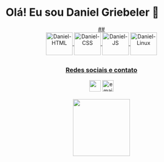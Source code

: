 # Olá! Eu sou Daniel Griebeler 🚀

<div align="center">
  <a href="https://github.com/TheGriebeler">
 ##
  <div align="center">
    <img align="center" alt="Daniel-HTML" height="60px" width="70px" src="https://cdn.jsdelivr.net/gh/devicons/devicon/icons/html5/html5-original.svg">
    <img align="center" alt="Daniel-CSS" height="60px" width="70px" src="https://cdn.jsdelivr.net/gh/devicons/devicon/icons/css3/css3-original.svg">
    <img align="center" alt="Daniel-JS" height="60px" width="70px" src="https://cdn.jsdelivr.net/gh/devicons/devicon/icons/javascript/javascript-original.svg">
    <img align="center" alt="Daniel-Linux" height="60px" width="70px" src="https://cdn.jsdelivr.net/gh/devicons/devicon/icons/linux/linux-original.svg">
  </div>  
  
  ##
  <div align ="center">
    <h3> Redes sociais e contato </h3>
    <a href="https://www.linkedin.com/in/daniel-griebeler-39b2a0204/" target="_blank"> <img height="30px" target="_blank" src="https://img.shields.io/badge/LinkedIn-0077B5?style=for-the-badge&logo=linkedin&logoColor=white"></a>
    <a href = "mailto:danielc.griebeler22@gmail.com" target="_blank"><img height="30px" target="_blank" src = "https://img.shields.io/badge/Gmail-D14836?style=for-the-badge&logo=gmail&logoColor=white" alt="email-pedro-button"></a>
    <br><br>
    <img height="150px" src="https://c.tenor.com/t25bzXBi65kAAAAC/workworkwork-typingcat.gif" alt="">
  </div>
 
